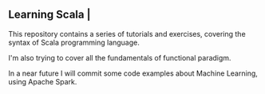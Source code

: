 ## Learning Scala |

This repository contains a series of tutorials and exercises, covering the syntax of Scala programming language.

I'm also trying to cover all the fundamentals of functional paradigm.

In a near future I will commit some code examples about Machine Learning, using Apache Spark.
